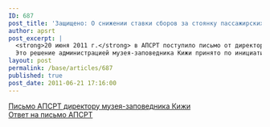 ```yaml
---
ID: 687
post_title: 'Защищено: О снижении ставки сборов за стоянку пассажирских судов на о. Кижи'
author: apsrt
post_excerpt: |
  <strong>20 июня 2011 г.</strong> в АПСРТ поступило письмо от директора музея-заповедника Кижи, в котором сообщается о снижении в нивигацию 2011 г. ставки за стоянку судов у пассажирского причала на острове Кижи против ранее установленной и включенной в договора с судоходными компаниями.<br />
  Это решение администрацией музея-заповедника Кижи принято по инициативе и обращению АПСРТ.
layout: post
permalink: /base/articles/687
published: true
post_date: 2011-06-21 17:16:00
---
```

<a href="http://www.apsrt.ru/docs/kizhi.doc">Письмо АПСРТ директору музея-заповедника Кижи</a><br />
<a href="http://www.apsrt.ru/docs/kizhi-otvet.jpg">Ответ на письмо АПСРТ</a>
